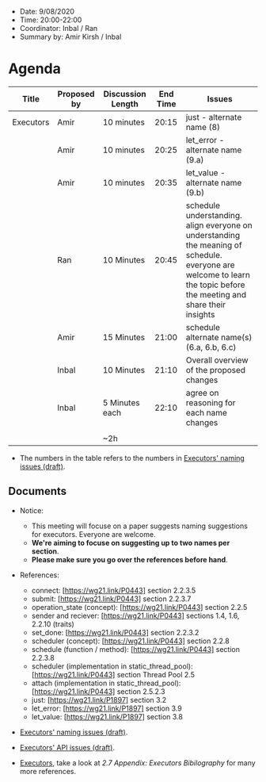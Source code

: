 * Date: 9/08/2020
* Time: 20:00-22:00
* Coordinator: Inbal / Ran
* Summary by: Amir Kirsh / Inbal

# Agenda
| Title | Proposed by | Discussion Length | End Time | Issues                            |
|-----------|-------------|-------------------|----------|-----------------------------------|
| Executors| Amir  | 10 minutes     | 20:15    | just - alternate name (8)                                |
|           | Amir  | 10 minutes     | 20:25    | let_error - alternate name (9.a)                         |
|           | Amir  | 10 minutes     | 20:35    | let_value - alternate name (9.b)                         |
|           | Ran   | 10 Minutes     | 20:45    | schedule understanding. <br/>align everyone on understanding the meaning of schedule. <br/> everyone are welcome to learn the topic before the meeting and share their insights |                                  |
|           | Amir  | 15 Minutes     | 21:00    | schedule alternate name(s) (6.a, 6.b, 6.c)               |
|           | Inbal | 10 Minutes     | 21:10    | Overall overview of the proposed changes                 |
|           | Inbal | 5 Minutes each | 22:10    | agree on reasoning for each name changes                 |
|           |       |                |          |                             |
|           |       | ~2h            |          |                                                          |

* The numbers in the table refers to the numbers in [Executors' naming issues (draft)](https://docs.google.com/document/d/1AXgg3-sMhYFNv0UJ95K1XQiNBbk9wQ16t6lY5YVidtQ/edit?usp=sharing).

## Documents

* Notice: 
  * This meeting will focuse on a paper suggests naming suggestions for executors. Everyone are welcome. 
  * **We're aiming to focuse on suggesting up to two names per section**. 
  * **Please make sure you go over the references before hand**.

* References:
  * connect: [https://wg21.link/P0443] section 2.2.3.5
  * submit: [https://wg21.link/P0443] section 2.2.3.7
  * operation_state (concept): [https://wg21.link/P0443] section 2.2.5
  * sender and reciever: [https://wg21.link/P0443] sections 1.4, 1.6, 2.2.10 (traits)
  * set_done: [https://wg21.link/P0443] section 2.2.3.2
  * scheduler (concept): [https://wg21.link/P0443] section 2.2.8
  * schedule (function / method): [https://wg21.link/P0443] section 2.2.3.8
  * scheduler (implementation in static_thread_pool): [https://wg21.link/P0443] section Thread Pool 2.5
  * attach (implementation in static_thread_pool): [https://wg21.link/P0443] section 2.5.2.3
  * just: [https://wg21.link/P1897] section 3.2
  * let_error: [https://wg21.link/P1897] section 3.9
  * let_value: [https://wg21.link/P1897] section 3.8
  
  
* [Executors' naming issues (draft)](https://docs.google.com/document/d/1AXgg3-sMhYFNv0UJ95K1XQiNBbk9wQ16t6lY5YVidtQ/edit?usp=sharing).
* [Executors' API issues (draft)](https://docs.google.com/document/d/1qL6PdH-O_T0KgqtKp6sQxqrGbD3DFs3w842jdQA6Qhg/edit?usp=sharing).
* [Executors](wg21.link/p0443), take a look at _2.7 Appendix: Executors Bibilography_ for many more references.
